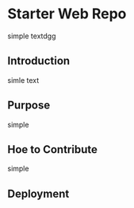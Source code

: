 # Starter Web Repo
simple textdgg
## Introduction
simle text
## Purpose
simple
## Hoe to Contribute
simple
## Deployment
